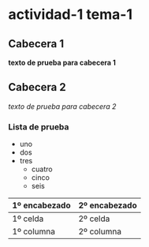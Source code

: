 # actividad-1 tema-1

## Cabecera 1

**texto de prueba para cabecera 1**

## Cabecera 2

*texto de prueba para cabecera 2*

### Lista de prueba

- uno
- dos
- tres
  - cuatro
  - cinco
  - seis

1º encabezado | 2º encabezado
------------ | -------------
1º celda | 2º celda
1º columna | 2º columna


